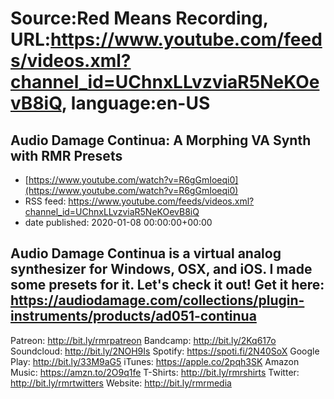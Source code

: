 # Source:Red Means Recording, URL:https://www.youtube.com/feeds/videos.xml?channel_id=UChnxLLvzviaR5NeKOevB8iQ, language:en-US

## Audio Damage Continua: A Morphing VA Synth with RMR Presets
 - [https://www.youtube.com/watch?v=R6gGmIoeqi0](https://www.youtube.com/watch?v=R6gGmIoeqi0)
 - RSS feed: https://www.youtube.com/feeds/videos.xml?channel_id=UChnxLLvzviaR5NeKOevB8iQ
 - date published: 2020-01-08 00:00:00+00:00

Audio Damage Continua is a virtual analog synthesizer for Windows, OSX, and iOS. I made some presets for it. Let's check it out!
Get it here: https://audiodamage.com/collections/plugin-instruments/products/ad051-continua
------------------------------------
Patreon: http://bit.ly/rmrpatreon
Bandcamp: http://bit.ly/2Kq617o
Soundcloud: http://bit.ly/2NOH9Is
Spotify: https://spoti.fi/2N40SoX
Google Play: http://bit.ly/33M9aG5
iTunes: https://apple.co/2pqh3SK
Amazon Music: https://amzn.to/2O9q1fe
T-Shirts: http://bit.ly/rmrshirts
Twitter: http://bit.ly/rmrtwitters
Website: http://bit.ly/rmrmedia

